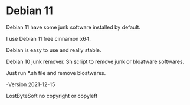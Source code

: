 # Debian 11

Debian 11 have some junk software installed by default.

I use Debian 11 free cinnamon x64.

Debian is easy to use and really stable.

Debian 10 junk remover. Sh script to remove junk or bloatware softwares.

Just run *.sh file and remove bloatwares.

-Version 2021-12-15

LostByteSoft no copyright or copyleft
